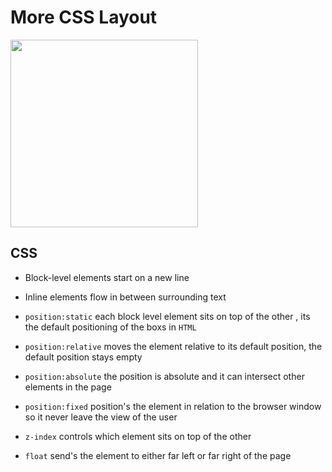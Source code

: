 # **More CSS Layout**

<img src="https://geoinnova.org/blog-territorio/wp-content/uploads/2020/11/logos.png" width=300px>

## **CSS**

- Block-level elements start on a new line

- Inline elements flow in between surrounding text

- `position:static` each block level element sits on top of the other , its the default positioning of the boxs in `HTML`

- `position:relative` moves the element relative to its default position, the default position stays empty

- `position:absolute` the position is absolute and it can intersect other elements in the page

- `position:fixed` position's the element in relation to the browser window so it never leave the view of the user

- `z-index` controls which element sits on top of the other

- `float` send's the element to either far left or far right of the page
